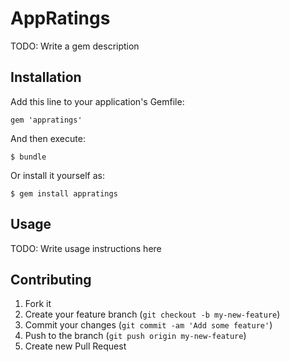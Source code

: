 # AppRatings

TODO: Write a gem description

## Installation

Add this line to your application's Gemfile:

    gem 'appratings'

And then execute:

    $ bundle

Or install it yourself as:

    $ gem install appratings

## Usage

TODO: Write usage instructions here

## Contributing

1. Fork it
2. Create your feature branch (`git checkout -b my-new-feature`)
3. Commit your changes (`git commit -am 'Add some feature'`)
4. Push to the branch (`git push origin my-new-feature`)
5. Create new Pull Request

